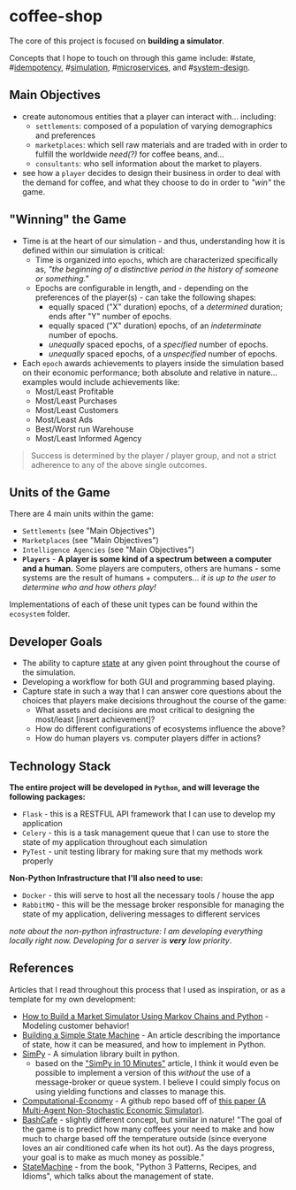 # coffee-shop

The core of this project is focused on **building a simulator**.

Concepts that I hope to touch on through this game include: #state, #[idempotency](https://www.restapitutorial.com/lessons/idempotency.html), #[simulation](https://simpy.readthedocs.io/en/latest/examples/index.html), #[microservices](https://www.fullstackpython.com/microservices.html), and #[system-design](https://thesystemsthinker.com/integrating-systems-thinking-and-design-thinking/).

## Main Objectives

 - create autonomous entities that a player can interact with... including:
    - `settlements`: composed of a population of varying demographics and preferences
    - `marketplaces`: which sell raw materials and are traded with in order to fulfill the worldwide _need(?)_ for coffee beans, and...
    - `consultants`: who sell information about the market to players.
 - see how a `player` decides to design their business in order to deal with the demand for coffee, and what they choose to do in order to _"win"_ the game.

## "Winning" the Game

 - Time is at the heart of our simulation - and thus, understanding how it is defined within our simulation is critical:
    - Time is organized into `epochs`, which are characterized specifically as, _"the beginning of a distinctive period in the history of someone or something."_
    - Epochs are configurable in length, and - depending on the preferences of the player(s) - can take the following shapes:
        - equally spaced ("X" duration) epochs, of a _determined_ duration; ends after "Y" number of epochs.
        - equally spaced ("X" duration) epochs, of an _indeterminate_ number of epochs.
        - _unequally_ spaced epochs, of a _specified_ number of epochs.
        - _unequally_ spaced epochs, of a _unspecified_ number of epochs.
 - Each `epoch` awards achievements to players inside the simulation based on their economic performance; both absolute and relative in nature... examples would include achievements like:
    - Most/Least Profitable
    - Most/Least Purchases
    - Most/Least Customers
    - Most/Least Ads
    - Best/Worst run Warehouse
    - Most/Least Informed Agency

>Success is determined by the player / player group, and not a strict adherence to any of the above single outcomes.

## Units of the Game

There are 4 main units within the game:

 - `Settlements` (see "Main Objectives")
 - `Marketplaces` (see "Main Objectives")
 - `Intelligence Agencies` (see "Main Objectives")
 - **`Players`** - **A player is some kind of a spectrum between a computer and a human.** Some players are computers, others are humans - some systems are the result of humans + computers... _it is up to the user to determine who and how others play!_

Implementations of each of these unit types can be found within the `ecosystem` folder.

## Developer Goals

 - The ability to capture [state](https://dev.to/karn/building-a-simple-state-machine-in-python) at any given point throughout the course of the simulation.
 - Developing a workflow for both GUI and programming based playing.
 - Capture state in such a way that I can answer core questions about the choices that players make decisions throughout the course of the game:
    - What assets and decisions are most critical to designing the most/least [insert achievement]?
    - How do different configurations of ecosystems influence the above?
    - How do human players vs. computer players differ in actions?

## Technology Stack

**The entire project will be developed in `Python`, and will leverage the following packages:**
 - `Flask` - this is a RESTFUL API framework that I can use to develop my application
 - `Celery` - this is a task management queue that I can use to store the state of my application throughout each simulation
 - `PyTest` - unit testing library for making sure that my methods work properly

**Non-Python Infrastructure that I'll also need to use:**
 - `Docker` - this will serve to host all the necessary tools / house the app
 - `RabbitMQ` - this will be the message broker responsible for managing the state of my application, delivering messages to different services

_note about the non-python infrastructure: I am developing everything locally right now. Developing for a server is **very** low priority_.

## References

Articles that I read throughout this process that I used as inspiration, or as a template for my own development:

 - [How to Build a Market Simulator Using Markov Chains and Python](https://towardsdatascience.com/how-to-build-a-market-simulator-using-markov-chains-and-python-7923256f8d29) - Modeling customer behavior!
 - [Building a Simple State Machine](https://dev.to/karn/building-a-simple-state-machine-in-python) - An article describing the importance of state, how it can be measured, and how to implement in Python.
 - [SimPy](https://simpy.readthedocs.io/en/latest/examples/index.html) - A simulation library built in python.
    - based on the ["SimPy in 10 Minutes"](https://simpy.readthedocs.io/en/latest/simpy_intro/process_interaction.html) article, I think it would even be possible to implement a version of this _without_ the use of a message-broker or queue system. I believe I could simply focus on using yielding functions and classes to manage this.
 - [Computational-Economy](https://github.com/uwol/computational-economy) - A github repo based off of [this paper (A Multi-Agent Non-Stochastic Economic
Simulator)](https://uwol.github.io/docs/2015-06_CEF2015-322.pdf).
 - [BashCafe](https://github.com/lucaswhitaker22/bash_cafe) - slightly different concept, but similar in nature! "The goal of the game is to predict how many coffees your need to make and how much to charge based off the temperature outside (since everyone loves an air conditioned cafe when its hot out). As the days progress, your goal is to make as much money as possible."
 - [StateMachine](https://python-3-patterns-idioms-test.readthedocs.io/en/latest/StateMachine.html) - from the book, "Python 3 Patterns, Recipes, and Idioms", which talks about the management of state.
